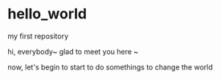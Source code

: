 # hello_world
my first repository

hi, everybody~ glad to meet you here ~

now, let's begin to start to do somethings to change the world
